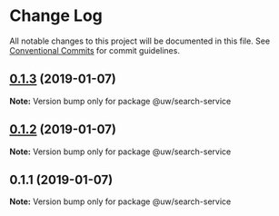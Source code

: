 # Change Log

All notable changes to this project will be documented in this file.
See [Conventional Commits](https://conventionalcommits.org) for commit guidelines.

## [0.1.3](https://github.com/srobinson/unicode-wiki/compare/@uw/search-service@0.1.2...@uw/search-service@0.1.3) (2019-01-07)

**Note:** Version bump only for package @uw/search-service





## [0.1.2](https://github.com/srobinson/unicode-wiki/compare/@uw/search-service@0.1.1...@uw/search-service@0.1.2) (2019-01-07)

**Note:** Version bump only for package @uw/search-service





## 0.1.1 (2019-01-07)

**Note:** Version bump only for package @uw/search-service
